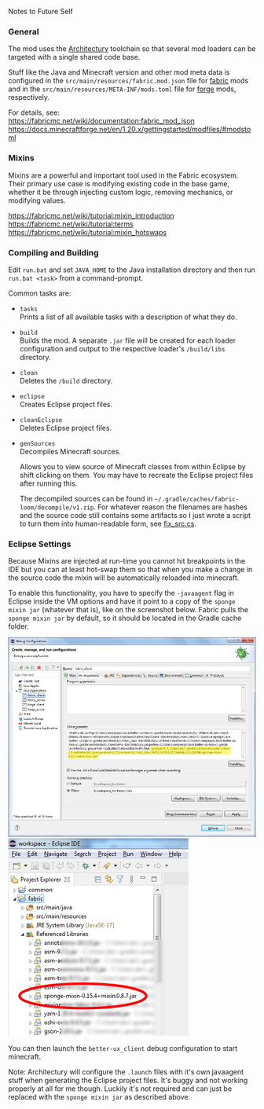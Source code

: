 Notes to Future Self

### General
The mod uses the [Architectury](https://github.com/architectury) toolchain so that several mod loaders can be targeted with a single shared code base.

Stuff like the Java and Minecraft version and other mod meta data is configured in the `src/main/resources/fabric.mod.json` file for [fabric](https://fabricmc.net/) mods and in the `src/main/resources/META-INF/mods.toml` file for [forge](https://docs.minecraftforge.net/) mods, respectively.
  
For details, see:  
https://fabricmc.net/wiki/documentation:fabric_mod_json  
https://docs.minecraftforge.net/en/1.20.x/gettingstarted/modfiles/#modstoml  

### Mixins
Mixins are a powerful and important tool used in the Fabric ecosystem. Their primary use case is modifying existing code in the base game, whether it be through injecting custom logic, removing mechanics, or modifying values.
    
https://fabricmc.net/wiki/tutorial:mixin_introduction  
https://fabricmc.net/wiki/tutorial:terms  
https://fabricmc.net/wiki/tutorial:mixin_hotswaps

### Compiling and Building
Edit `run.bat` and set `JAVA_HOME` to the Java installation directory and then run `run.bat <task>` from a command-prompt.

Common tasks are:

* `tasks`  
Prints a list of all available tasks with a description of what they do.
* `build`  
Builds the mod. A separate `.jar` file will be created for each loader configuration and output to the respective loader's `/build/libs` directory.
* `clean`  
Deletes the `/build` directory.
* `eclipse`  
Creates Eclipse project files.
* `cleanEclipse`  
Deletes Eclipse project files.
* `genSources`  
Decompiles Minecraft sources.

  Allows you to view source of Minecraft classes from within Eclipse by shift clicking on them. You may have to recreate the Eclipse project files after running this.

  The decompiled sources can be found in `~/.gradle/caches/fabric-loom/decompile/v1.zip`. For whatever reason the filenames are hashes and the source code still contains some artifacts so I just wrote a script to turn them into human-readable form, see [fix_src.cs](fix_src.cs).

### Eclipse Settings

Because Mixins are injected at run-time you cannot hit breakpoints in the IDE but you can at least hot-swap them so that when you make a change in the source code the mixin will be automatically reloaded into minecraft.

To enable this functionality, you have to specify the `-javaagent` flag in Eclipse inside the VM options and have it point to a copy of the `sponge mixin jar` (whatever that is), like on the screenshot below. Fabric pulls the `sponge mixin jar` by default, so it should be located in the Gradle cache folder.

![Eclipse Debug Configuration](eclipse_debug_configuration.jpg)  
![Sponge Mixin](sponge_mixin.jpg)

You can then launch the `better-ux_client` debug configuration to start minecraft.

Note: Architectury will configure the `.launch` files with it's own javaagent stuff when generating the Eclipse project files. It's buggy and not working properly at all for me though. Luckily it's not required and can just be replaced with the `sponge mixin jar` as described above.
